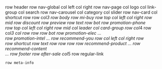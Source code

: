 row header
    row nav-global
        col left
        col right
    row nav-page
        col logo
        col link-group
        col search
    row nav-carousel
        col category
        col slider
    row nav-card
        col shortcut
            row 
            row
        col*3
row body
    row mi-buy
        row top
            col left
            col right
        row mid
            row discount
            row preview
            row text
        row bot
    row promotion-phone        
        row top
            col left
            col right
        row mid
            col leader
            col card-group
                row
                    col*4
                row    
                    col*3
                    col
                        row
                        row
        row bot
    row promotion-elec 
    ...       
    row promotion-intel
    ...
    row recommend-you
        row 
            col left
            col right
        row        
            row shortcut
            row text
                row
                row
                row
    row recommend-product
    ...
    row recommend-content    
    ...
row footer
    row after-sale
        col*5
    row regular-link
        
    row meta-info